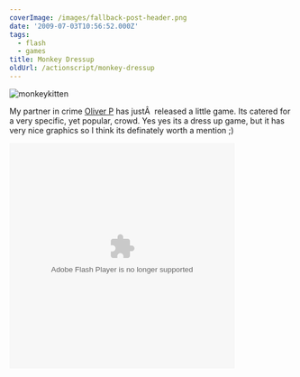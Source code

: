 ```yaml
---
coverImage: /images/fallback-post-header.png
date: '2009-07-03T10:56:52.000Z'
tags:
  - flash
  - games
title: Monkey Dressup
oldUrl: /actionscript/monkey-dressup
---
```


![monkeykitten](/wp-content/uploads/2009/07/monkeykitten.jpg "monkeykitten")

My partner in crime [Oliver P](https://www.olip.co.uk) has justÂ  released a little game. Its catered for a very specific, yet popular, crowd. Yes yes its a dress up game, but it has very nice graphics so I think its definately worth a mention ;)

<!-- more -->

[](/wp-content/uploads/2009/07/mochimonkeydressup.swf)<object width="400" height="400" data="/wp-content/uploads/2009/07/mochimonkeydressup.swf" type="application/x-shockwave-flash"><param name="src" value="/wp-content/uploads/2009/07/mochimonkeydressup.swf" /></object>
